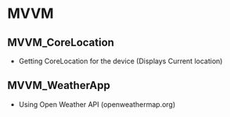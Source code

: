 # MVVM

## MVVM_CoreLocation
- Getting CoreLocation for the device (Displays Current location)

## MVVM_WeatherApp 
- Using Open Weather API (openweathermap.org)

